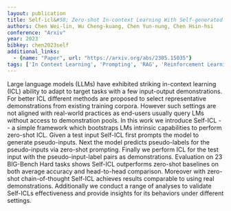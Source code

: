 ```yaml
---
layout: publication
title: Self-icl&#58; Zero-shot In-context Learning With Self-generated Demonstrations
authors: Chen Wei-lin, Wu Cheng-kuang, Chen Yun-nung, Chen Hsin-hsi
conference: "Arxiv"
year: 2023
bibkey: chen2023self
additional_links:
  - {name: "Paper", url: "https://arxiv.org/abs/2305.15035"}
tags: ['In Context Learning', 'Prompting', 'RAG', 'Reinforcement Learning', 'Tools', 'Training Techniques']
---
```

Large language models (LLMs) have exhibited striking in-context learning (ICL) ability to adapt to target tasks with a few input-output demonstrations. For better ICL different methods are proposed to select representative demonstrations from existing training corpora. However such settings are not aligned with real-world practices as end-users usually query LMs without access to demonstration pools. In this work we introduce Self-ICL -- a simple framework which bootstraps LMs intrinsic capabilities to perform zero-shot ICL. Given a test input Self-ICL first prompts the model to generate pseudo-inputs. Next the model predicts pseudo-labels for the pseudo-inputs via zero-shot prompting. Finally we perform ICL for the test input with the pseudo-input-label pairs as demonstrations. Evaluation on 23 BIG-Bench Hard tasks shows Self-ICL outperforms zero-shot baselines on both average accuracy and head-to-head comparison. Moreover with zero-shot chain-of-thought Self-ICL achieves results comparable to using real demonstrations. Additionally we conduct a range of analyses to validate Self-ICLs effectiveness and provide insights for its behaviors under different settings.
